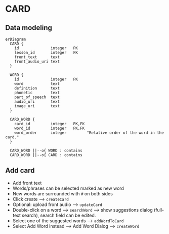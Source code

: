 # CARD

## Data modeling
```mermaid
erDiagram
  CARD {
    id              integer   PK
    lesson_id       integer   FK
    front_text      text
    front_audio_uri text
  }

  WORD {
    id              integer   PK
    word            text
    definition      text
    phonetic        text
    part_of_speech  text
    audio_uri       text
    image_uri       text
  }

  CARD_WORD {
    card_id         integer   PK,FK
    word_id         integer   PK,FK
    word_order      integer         "Relative order of the word in the card."
  }

  CARD_WORD ||--o{ WORD : contains
  CARD_WORD ||--o{ CARD : contains
```

## Add card
+ Add front text
+ Words/phrases can be selected marked as new word
+ New words are surrounded with `#` on both sides
+ Click create --> `createCard`
+ Optional: upload front audio --> `updateCard`
+ Double-click on a word --> `searchWord` --> show suggestions dialog (full-text search), search field can be edited.
+ Select one of the suggested words --> `addWordToCard`
+ Select Add Word instead --> Add Word Dialog --> `createWord`
